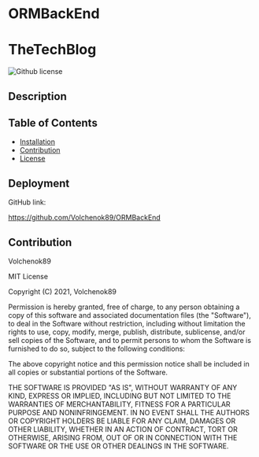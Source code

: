 # ORMBackEnd

# TheTechBlog

![Github license](https://img.shields.io/badge/license-MIT-blue.svg)

## Description



## Table of Contents
- [Installation](#installation/usage)
- [Contribution](#contribution)
- [License](#license)


## Deployment

GitHub link:

https://github.com/Volchenok89/ORMBackEnd




## Contribution
Volchenok89

 
MIT License

Copyright (C) 2021, Volchenok89

Permission is hereby granted, free of charge, to any person obtaining a copy
of this software and associated documentation files (the "Software"), to deal
in the Software without restriction, including without limitation the rights
to use, copy, modify, merge, publish, distribute, sublicense, and/or sell
copies of the Software, and to permit persons to whom the Software is
furnished to do so, subject to the following conditions:

The above copyright notice and this permission notice shall be included in all
copies or substantial portions of the Software.

THE SOFTWARE IS PROVIDED "AS IS", WITHOUT WARRANTY OF ANY KIND, EXPRESS OR
IMPLIED, INCLUDING BUT NOT LIMITED TO THE WARRANTIES OF MERCHANTABILITY,
FITNESS FOR A PARTICULAR PURPOSE AND NONINFRINGEMENT. IN NO EVENT SHALL THE
AUTHORS OR COPYRIGHT HOLDERS BE LIABLE FOR ANY CLAIM, DAMAGES OR OTHER
LIABILITY, WHETHER IN AN ACTION OF CONTRACT, TORT OR OTHERWISE, ARISING FROM,
OUT OF OR IN CONNECTION WITH THE SOFTWARE OR THE USE OR OTHER DEALINGS IN THE
SOFTWARE.
